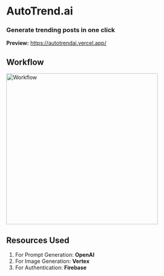 # AutoTrend.ai

### Generate trending posts in one click

<strong>Preview:</strong> https://autotrendai.vercel.app/

## Workflow

<img src="https://autotrendai.vercel.app/images/workflow.png" alt="Workflow" width="400"/>

## Resources Used

1. For Prompt Generation: <strong>OpenAI</strong>
2. For Image Generation: <strong>Vertex</strong>
3. For Authentication: <strong>Firebase</strong>
